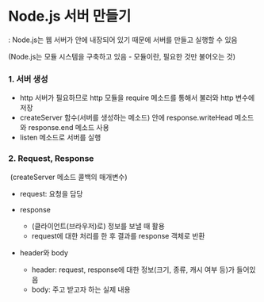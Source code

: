# Node.js 서버 만들기

: Node.js는 웹 서버가 안에 내장되어 있기 때문에 서버를 만들고 실행할 수 있음

(Node.js는 모듈 시스템을 구축하고 있음 - 모듈이란, 필요한 것만 불어오는 것)

### 1. 서버 생성

- http 서버가 필요하므로 http 모듈을 require 메소드를 통해서 불러와 http 변수에 저장
- createServer 함수(서버를 생성하는 메소드) 안에 response.writeHead 메소드와 response.end 메소드 사용
- listen 메소드로 서버를 실행

### 2. Request, Response

​	(createServer 메소드 콜백의 매개변수)

- request: 요청을 담당
- response 
  - (클라이언트(브라우저)로) 정보를 보낼 때 활용
  - request에 대한 처리를 한 후 결과를 response 객체로 반환

- header와 body
  - header: request, response에 대한 정보(크기, 종류, 캐시 여부 등)가 들어있음
  - body: 주고 받고자 하는 실제 내용